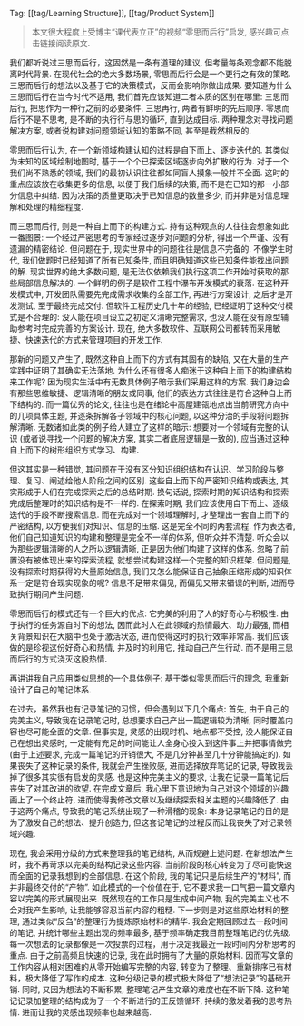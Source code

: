 Tag: [[tag/Learning Structure]], [[tag/Product System]]

> 本文很大程度上受博主“课代表立正”的视频“零思而后行”启发, 感兴趣可点击链接阅读原文.

我们都听说过三思而后行，这固然是一条有道理的建议, 但考量每条观念都不能脱离时代背景. 在现代社会的绝大多数场景, 零思而后行会是一个更行之有效的策略. 三思而后行的想法以及基于它的决策模式，反而会影响你做出成果.
要知道为什么三思而后行在当今时代不适用, 我们首先应该知道二者本质的区别在哪里:
三思而后行, 把思作为一种行之前的必要条件, 三思再行, 两者有鲜明的先后顺序.
零思而后行不是不思考, 是不断的执行行与思的循环, 直到达成目标.
两种理念对寻找问题解决方案, 或者说构建对问题领域认知的策略不同, 甚至是截然相反的.

零思而后行认为, 在一个新领域构建认知的过程是自下而上、逐步迭代的.
其类似为未知的区域绘制地图时, 基于一个个已探索区域逐步向外扩散的行为. 对于一个我们尚不熟悉的领域, 我们的最初认识往往都如同盲人摸象一般并不全面. 这时的重点应该放在收集更多的信息, 以便于我们后续的决策, 而不是在已知的那一小部分信息中纠结. 因为决策的质量更取决于已知信息的数量多少, 而并非是对信息理解和处理的精细程度.

而三思而后行, 则是一种自上而下的构建方式. 持有这种观点的人往往会想象如此一番图景: 一个经过严密思考的专家经过逐步对问题的分析, 得出一个严谨、没有遗漏的精密结论.
但问题在于, 现实世界中的问题往往是信息不完备的. 不像学生时代, 我们做题时已经知道了所有已知条件, 而且明确知道这些已知条件能找出问题的解. 现实世界的绝大多数问题, 是无法仅依赖我们执行这项工作开始时获取的那些局部信息解决的.
一个鲜明的例子是软件工程中瀑布开发模式的衰落. 在这种开发模式中, 开发团队需要先完成需求收集的全部工作, 再进行方案设计, 之后才是开发测试, 至于最终完成交付. 但软件工程历史几十年的经验, 已经证明了这种交付模式是不合理的: 没人能在项目设立之初定义清晰完整需求, 也没人能在没有原型辅助参考时完成完善的方案设计. 现在, 绝大多数软件、互联网公司都转而采用敏捷、快速迭代的方式来管理项目的开发工作.

那新的问题又产生了, 既然这种自上而下的方式有其固有的缺陷, 又在大量的生产实践中证明了其确实无法落地. 为什么还有很多人痴迷于这种自上而下的构建结构来工作呢?
因为现实生活中有无数具体例子暗示我们采用这样的方案. 我们身边会有那些思维敏捷、逻辑清晰的朋友或同事, 他们的表达方式往往是符合这种自上而下结构的. 而一篇优秀的论文, 往往也是在绪论中高屋建瓴地点出当前研究方向中的几项具体主题, 并逐条拆解各子领域中的核心问题, 以这种分治的手段将问题拆解清晰.
无数诸如此类的例子给人建立了这样的暗示: 想要对一个领域有完整的认识 (或者说寻找一个问题的解决方案, 其实二者底层逻辑是一致的), 应当通过这种自上而下的树形组织方式学习、构建.

但这其实是一种错觉, 其问题在于没有区分知识组织结构在认识、学习阶段与整理、复习、阐述给他人阶段之间的区别.
这些自上而下的严密知识结构或表达, 其实形成于人们在完成探索之后的总结时期. 换句话说, 探索时期的知识结构和探索完成后整理时的知识结构是不一样的. 在探索时期, 我们应该使用自下而上、逐级迭代的手段不断搜索信息. 而在完成对一个领域理解时, 才整理出一套自上而下的严密结构, 以方便我们对知识、信息的压缩. 这是完全不同的两套流程.
作为表达者, 他们自己知道知识的构建和整理是完全不一样的体系, 但听众并不清楚. 听众会以为那些逻辑清晰的人之所以逻辑清晰, 正是因为他们构建了这样的体系. 忽略了前置没有被体现出来的探索流程, 就想尝试构建这样一个完整的知识框架. 但问题是, 没有探索时期获得的大量原始信息, 我们又怎么能保证自己抽象压缩形成的知识体系一定是符合现实现象的呢?
信息不足带来偏见, 而偏见又带来错误的判断, 进而导致执行期间产生问题.

零思而后行的模式还有一个巨大的优点: 它完美的利用了人的好奇心与积极性. 由于执行的任务源自时下的想法, 因而此时人在此领域的热情最大、动力最强, 而相关背景知识在大脑中也处于激活状态, 进而使得这时的执行效率非常高. 我们应该做的是珍视这份好奇心和热情, 并及时的利用它, 推动自己产生行动. 而不是用三思而后行的方式浇灭这股热情.



再讲讲我自己应用类似思想的一个具体例子: 基于类似零思而后行的理念, 我重新设计了自己的笔记体系.

在过去，虽然我也有记录笔记的习惯，但会遇到以下几个痛点:
首先, 由于自己的完美主义, 导致我在记录笔记时, 总想要求自己产出一篇逻辑较为清晰, 同时覆盖内容也尽可能全面的文章. 但事实是, 灵感的出现时机、地点都不受控, 没人能保证自己在想出灵感时, 一定能有充足的时间能让人全身心投入到这件事上并把事情做完(由于上述要求, 完成一篇笔记的开销很大, 不是几分钟甚至几十分钟能搞定的). 如果丧失了这种记录的条件, 我就会产生挫败感, 进而选择放弃笔记的记录, 导致我丢掉了很多其实很有启发的灵感.
也是这种完美主义的要求, 让我在记录一篇笔记后丧失了对其改进的欲望. 在完成文章后, 我心里下意识地为自己对这个领域的兴趣画上了一个终止符, 进而使得我修改文章以及继续探索相关主题的兴趣降低了.
由于这两个痛点, 导致我的笔记系统出现了一种滑稽的现象: 本身记录笔记的目的是为了激发自己的想法、提升创造力, 但这套记笔记的过程反而让我丧失了对记录领域兴趣.

现在, 我会采用分级的方式来整理我的笔记结构, 从而规避上述问题.
在新想法产生时，我不再苛求以完美的结构记录这些内容. 当前阶段的核心转变为了尽可能快速而全面的记录我想到的全部信息. 在这个阶段, 我的笔记只是后续生产的“材料”, 而并非最终交付的“产物”. 如此模式的一个价值在于, 它不要求我一口气把一篇文章内容以完美的形式展现出来. 既然现在的工作只是生成中间产物, 我的完美主义也不会对我产生影响, 让我能够容忍当前内容的粗糙.
下一步则是对这些原始材料的整理, 通过类似“反刍”的整理行为提炼原始材料的精华. 我会定期回顾过去一段时间的笔记, 并统计哪些主题出现的频率最多, 基于频率确定我目前整理笔记的优先级. 每一次想法的记录都像是一次投票的过程，用于决定我最近一段时间内分析思考的重点. 由于之前高频且快速的记录, 我在此时拥有了大量的原始材料. 因而写文章的工作内容从相对困难的从零开始编写完整的内容, 转变为了整理、重新排序已有材料，极大降低了写作的成本.
这种分级记录的模式极大降低了“想法记录”的基础开销. 同时, 又因为想法的不断积累, 整理笔记产生文章的难度也在不断下降. 这种笔记记录加整理的结构成为了一个不断进行的正反馈循环, 持续的激发着我的思考热情. 进而让我的灵感出现频率也越来越高.
